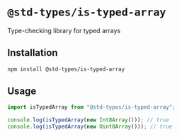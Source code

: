 # `@std-types/is-typed-array`

Type-checking library for typed arrays

## Installation

```sh
npm install @std-types/is-typed-array
```

## Usage

```ts
import isTypedArray from "@std-types/is-typed-array";

console.log(isTypedArray(new Int8Array())); // true
console.log(isTypedArray(new Uint8Array())); // true
```
